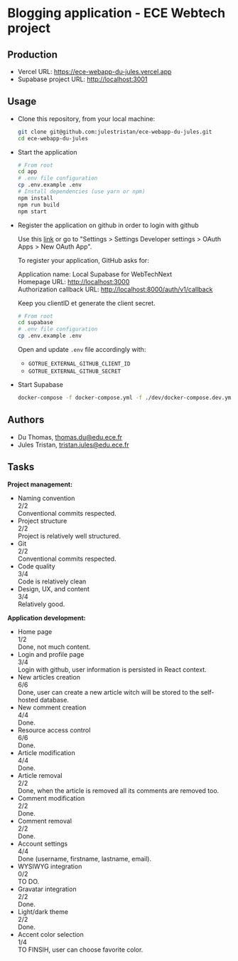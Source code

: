 # Blogging application - ECE Webtech project

## Production

- Vercel URL: <https://ece-webapp-du-jules.vercel.app>
- Supabase project URL: <http://localhost:3001>

## Usage

- Clone this repository, from your local machine:

  ```bash
  git clone git@github.com:julestristan/ece-webapp-du-jules.git
  cd ece-webapp-du-jules
  ```

- Start the application

  ```bash
  # From root
  cd app
  # .env file configuration
  cp .env.example .env
  # Install dependencies (use yarn or npm)
  npm install
  npm run build
  npm start
  ```

- Register the application on github in order to login with github

  Use this [link](https://github.com/settings/applications/new) or go to "Settings > Settings Developer settings > OAuth Apps > New OAuth App".

  To register your application, GitHub asks for:

  Application name: Local Supabase for WebTechNext  
  Homepage URL: <http://localhost:3000>  
  Authorization callback URL: <http://localhost:8000/auth/v1/callback>

  Keep you clientID et generate the client secret.

  ```bash
  # From root
  cd supabase
  # .env file configuration
  cp .env.example .env
  ```

  Open and update `.env` file accordingly with:
  
  - `GOTRUE_EXTERNAL_GITHUB_CLIENT_ID`
  - `GOTRUE_EXTERNAL_GITHUB_SECRET`

- Start Supabase

  ```bash
  docker-compose -f docker-compose.yml -f ./dev/docker-compose.dev.yml up
  ```

## Authors

- Du Thomas, thomas.du@edu.ece.fr
- Jules Tristan, tristan.jules@edu.ece.fr

## Tasks
  
**Project management:**

- Naming convention  
  2/2  
  Conventional commits respected.
- Project structure  
  2/2  
  Project is relatively well structured.
- Git  
  2/2  
  Conventional commits respected.
- Code quality  
  3/4  
  Code is relatively clean
- Design, UX, and content  
  3/4  
  Relatively good.

**Application development:**

- Home page  
  1/2  
  Done, not much content.
- Login and profile page  
  3/4  
  Login with github, user information is persisted in React context.
- New articles creation  
  6/6  
  Done, user can create a new article witch will be stored to the self-hosted database.
- New comment creation  
  4/4  
  Done.
- Resource access control  
  6/6  
  Done.
- Article modification  
  4/4  
  Done.
- Article removal  
  2/2  
  Done, when the article is removed all its comments are removed too.
- Comment modification  
  2/2  
  Done.
- Comment removal  
  2/2  
  Done.
- Account settings  
  4/4  
  Done (username, firstname, lastname, email).
- WYSIWYG integration  
  0/2  
  TO DO.
- Gravatar integration  
  2/2  
  Done.
- Light/dark theme  
  2/2  
  Done.
- Accent color selection  
  1/4  
  TO FINSIH, user can choose favorite color.

